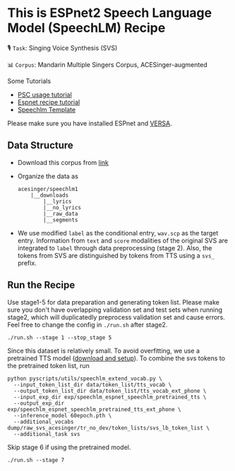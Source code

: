 # This is ESPnet2 Speech Language Model (SpeechLM) Recipe
🎙️ ``Task``: Singing Voice Synthesis (SVS)

📊 ``Corpus``: Mandarin Multiple Singers Corpus, ACESinger-augmented

Some Tutorials
- [PSC usage tutorial](https://www.wavlab.org/activities/2022/psc-usage/)
- [Espnet recipe tutorial](https://github.com/espnet/notebook/blob/master/ESPnet2/Course/CMU_SpeechRecognition_Fall2022/recipe_tutorial.ipynb)
- [Speechlm Template](https://github.com/espnet/espnet/blob/speechlm/egs2/TEMPLATE/speechlm1/README.md#stage-10-evaluation)

Please make sure you have installed ESPnet and [VERSA](https://github.com/shinjiwlab/versa/).

## Data Structure
* Download this corpus from [link](https://drive.google.com/file/d/1qHLW3U7a0z8FpWuaEUmY-LViBIwRmeM0/view?usp=drive_link)

* Organize the data as
    ```
    acesinger/speechlm1
        |__downloads
            |__lyrics
            |__no_lyrics
            |__raw_data
            |__segments

    ```

* We use modified ``label`` as the conditional entry, ``wav.scp`` as the target entry. Information from ``text`` and ``score`` modalities of the original SVS are integrated to ``label`` through data preprocessing (stage 2). Also, the tokens from SVS are distinguished by tokens from TTS using a ``svs_`` prefix.

## Run the Recipe

Use stage1-5 for data preparation and generating token list. Please make sure you don't have overlapping validation set and test sets when running stage2, which will duplicatedly preprocess validation set and cause errors. Feel free to change the config in ``./run.sh`` after stage2.
```
./run.sh --stage 1 --stop_stage 5
```

Since this dataset is relatively small. To avoid overfitting, we use a pretrained TTS model ([download and setup](https://github.com/espnet/espnet/blob/speechlm/egs2/TEMPLATE/speechlm1/README.md#pretrained-models)). To combine the svs tokens to the pretrained token list, run

```
python pyscripts/utils/speechlm_extend_vocab.py \
  --input_token_list_dir data/token_list/tts_vocab \
  --output_token_list_dir data/token_list/tts_vocab_ext_phone \
  --input_exp_dir exp/speechlm_espnet_speechlm_pretrained_tts \
  --output_exp_dir exp/speechlm_espnet_speechlm_pretrained_tts_ext_phone \
  --inference_model 60epoch.pth \
  --additional_vocabs dump/raw_svs_acesinger/tr_no_dev/token_lists/svs_lb_token_list \
  --additional_task svs
```

Skip stage 6 if using the pretrained model.

```
./run.sh --stage 7
```
